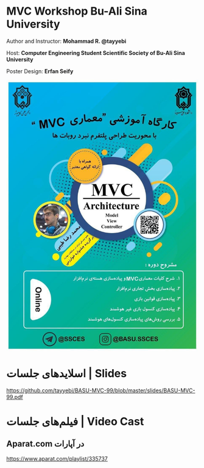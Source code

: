 MVC Workshop Bu-Ali Sina University
===

Author and Instructor: **Mohammad R. @tayyebi**

Host: **Computer Engineering Student Scientific Society of Bu-Ali Sina University**

Poster Design: **Erfan Seify**


![MVC Workshop Bu-Ali Sina University](poster.jpg)

# اسلاید‌های جلسات | Slides
<https://github.com/tayyebi/BASU-MVC-99/blob/master/slides/BASU-MVC-99.pdf>

# فیلم‌های جلسات | Video Cast

## Aparat.com در آپارات
<https://www.aparat.com/playlist/335737>
